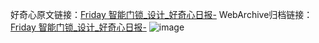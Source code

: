 好奇心原文链接：[Friday 智能门锁_设计_好奇心日报-](https://www.qdaily.com/articles/8434.html)
WebArchive归档链接：[Friday 智能门锁_设计_好奇心日报-](http://web.archive.org/web/20190623152815/https://www.qdaily.com/articles/8434.html)
![image](http://ww3.sinaimg.cn/large/007d5XDply1g3vd67knl2j30u031adr4)